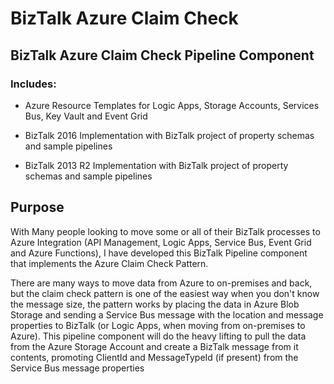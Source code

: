 # BizTalk Azure Claim Check 

## BizTalk Azure Claim Check Pipeline Component

### Includes:

* Azure Resource Templates for Logic Apps, Storage Accounts, Services Bus, Key Vault and Event Grid

* BizTalk 2016 Implementation with BizTalk project of property schemas and sample pipelines

* BizTalk 2013 R2 Implementation with BizTalk project of property schemas and sample pipelines

## Purpose

With Many people looking to move some or all of their BizTalk processes to Azure Integration (API Management, Logic Apps, Service Bus, Event Grid and Azure Functions), I have developed this BizTalk Pipeline component that implements the Azure Claim Check Pattern. 

There are many ways to move data from Azure to on-premises and back, but the claim check pattern is one of the easiest way when you don't know the message size, the pattern works by placing the data in Azure Blob Storage and sending a Service Bus message with the location and message properties to BizTalk (or Logic Apps, when moving from on-premises to Azure). This pipeline component will do the heavy lifting to pull the data from the Azure Storage Account and create a BizTalk message from it contents, promoting ClientId and MessageTypeId (if present) from the Service Bus message properties

